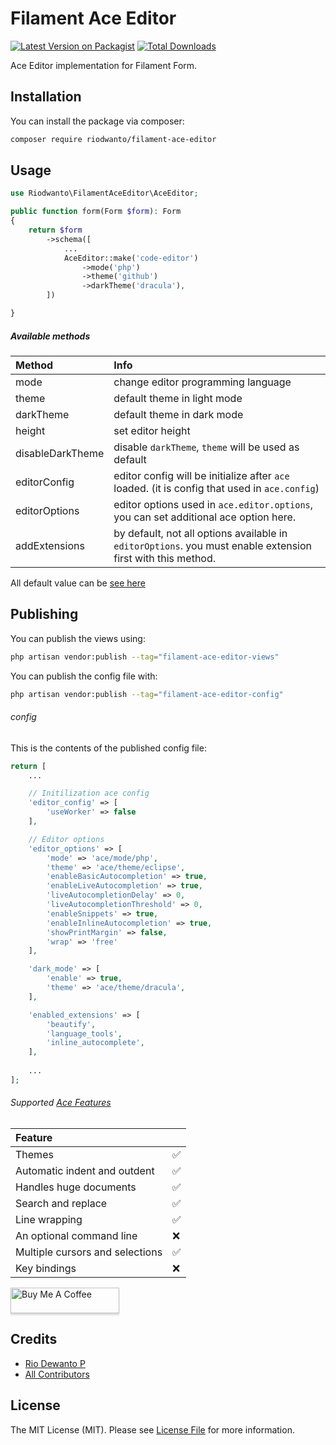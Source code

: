 # Filament Ace Editor

[![Latest Version on Packagist](https://img.shields.io/packagist/v/riodwanto/filament-ace-editor.svg?style=flat-square)](https://packagist.org/packages/riodwanto/filament-ace-editor)
[![Total Downloads](https://img.shields.io/packagist/dt/riodwanto/filament-ace-editor.svg?style=flat-square)](https://packagist.org/packages/riodwanto/filament-ace-editor)


Ace Editor implementation for Filament Form.

## Installation

You can install the package via composer:

```bash
composer require riodwanto/filament-ace-editor
```
## Usage

```php
use Riodwanto\FilamentAceEditor\AceEditor;

public function form(Form $form): Form
{
    return $form
        ->schema([
            ...
            AceEditor::make('code-editor')
                ->mode('php')
                ->theme('github')
                ->darkTheme('dracula'),
        ])

}
```

##### Available methods
| Method           | Info                                                                                                        |
| :--------------- | :---------------------------------------------------------------------------------------------------------- |
| mode             | change editor programming language                                                                          |
| theme            | default theme in light mode                                                                                 |
| darkTheme        | default theme in dark mode                                                                                  |
| height           | set editor height                                                                                           |
| disableDarkTheme | disable `darkTheme`, `theme` will be used as default                                                        |
| editorConfig     | editor config will be initialize after `ace` loaded. (it is config that used in `ace.config`)               |
| editorOptions    | editor options used in `ace.editor.options`, you can set additional ace option here.                        |
| addExtensions    | by default, not all options available in `editorOptions`. you must enable extension first with this method. |

All default value can be [see here](#config)

## Publishing

You can publish the views using:

```bash
php artisan vendor:publish --tag="filament-ace-editor-views"
```

You can publish the config file with:

```bash
php artisan vendor:publish --tag="filament-ace-editor-config"
```

###### config
This is the contents of the published config file:

```php
return [
    ...

    // Initilization ace config
    'editor_config' => [
        'useWorker' => false
    ],

    // Editor options
    'editor_options' => [
        'mode' => 'ace/mode/php',
        'theme' => 'ace/theme/eclipse',
        'enableBasicAutocompletion' => true,
        'enableLiveAutocompletion' => true,
        'liveAutocompletionDelay' => 0,
        'liveAutocompletionThreshold' => 0,
        'enableSnippets' => true,
        'enableInlineAutocompletion' => true,
        'showPrintMargin' => false,
        'wrap' => 'free'
    ],

    'dark_mode' => [
        'enable' => true,
        'theme' => 'ace/theme/dracula',
    ],

    'enabled_extensions' => [
        'beautify',
        'language_tools',
        'inline_autocomplete',
    ],
    
    ...
];
```

###### Supported [Ace Features](https://ace.c9.io/#features)
| **Feature**                     |      |
| :------------------------------ | :--- |
| Themes                          | ✅    |
| Automatic indent and outdent    | ✅    |
| Handles huge documents          | ✅    |
| Search and replace              | ✅    |
| Line wrapping                   | ✅    |
| An optional command line        | ❌    |
| Multiple cursors and selections | ✅    |
| Key bindings                    | ❌    |

<a href="https://buymeacoffee.com/riodewanto" target="_blank"><img src="https://www.buymeacoffee.com/assets/img/custom_images/orange_img.png" alt="Buy Me A Coffee" style="height: 41px !important;width: 174px !important;box-shadow: 0px 3px 2px 0px rgba(190, 190, 190, 0.5) !important;-webkit-box-shadow: 0px 3px 2px 0px rgba(190, 190, 190, 0.5) !important;" ></a>

## Credits

- [Rio Dewanto P](https://github.com/riodwanto)
- [All Contributors](../../contributors)

## License

The MIT License (MIT). Please see [License File](LICENSE.md) for more information.
